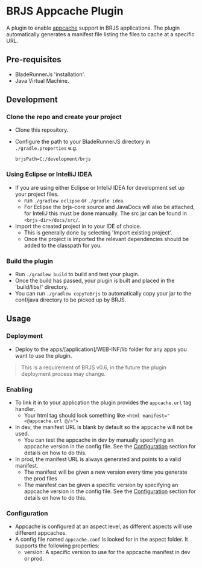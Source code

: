 # BRJS Appcache Plugin

A plugin to enable [appcache](https://developer.mozilla.org/en/docs/HTML/Using_the_application_cache) support in BRJS applications.
The plugin automatically generates a manifest file listing the files to cache at a specific URL.

## Pre-requisites
- BladeRunnerJs 'installation'.
- Java Virtual Machine.

## Development

### Clone the repo and create your project
- Clone this repository.
- Configure the path to your BladeRunnerJS directory in `./gradle.properties` e.g.

    `brjsPath=C:/development/brjs`

### Using Eclipse or IntelliJ IDEA 
- If you are using either Eclipse or InteliJ IDEA for development set up your project files.
  - run `./gradlew eclipse` or `./gradle idea`.
  - For Eclipse the brjs-core source and JavaDocs will also be attached, for InteliJ this must be done manually. The src jar can be found in `<brjs-dir>/docs/src/`.
- Import the created project in to your IDE of choice.
  - This is generally done by selecting 'Import existing project'.
  - Once the project is imported the relevant dependencies should be added to the classpath for you.
 
### Build the plugin
- Run `./gradlew build` to build and test your plugin.
- Once the build has passed, your plugin is built and placed in the 'build/libs/' directory.
- You can run `./gradlew copyToBrjs` to automatically copy your jar to the conf/java directory to be picked up by BRJS.

## Usage

### Deployment
- Deploy to the apps/[application]/WEB-INF/lib folder for any apps you want to use the plugin.
> This is a requirement of BRJS v0.6, in the future the plugin deployment process may change.

### Enabling
-  To link it in to your application the plugin provides the `appcache.url` tag handler.
    - Your html tag should look something like `<html manifest="<@appcache.url @/>">`
- In dev, the manifest URL is blank by default so the appcache will not be used.
    - You can test the appcache in dev by manually specifying an appcache version in the config file. See the [Configuration](#configuration) section for details on how to do this.
- In prod, the manifest URL is always generated and points to a valid manifest.
    - The manifest will be given a new version every time you generate the prod files
    - The manifest can be given a specific version by specifying an appcache version in the config file. See the [Configuration](#configuration) section for details on how to do this.

<a name="configuration"></a>
### Configuration
- Appcache is configured at an aspect level, as different aspects will use different appcaches.
- A config file named `appcache.conf` is looked for in the aspect folder. It supports the following properties:
    - version: A specific version to use for the appcache manifest in dev or prod.